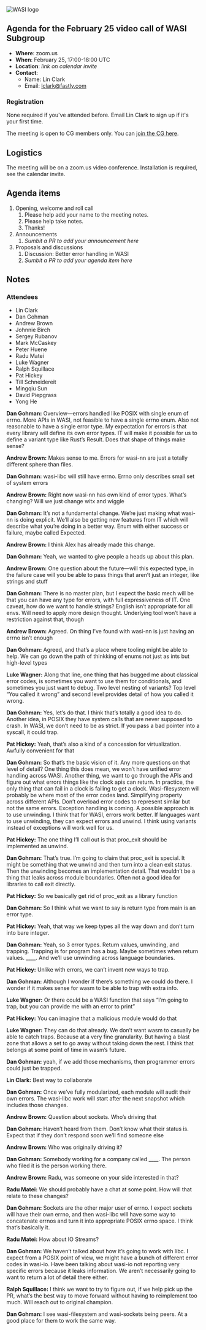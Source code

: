 ![WASI logo](/WASI.png)

## Agenda for the February 25 video call of WASI Subgroup

- **Where**: zoom.us
- **When**: February 25, 17:00-18:00 UTC
- **Location**: *link on calendar invite*
- **Contact**:
    - Name: Lin Clark
    - Email: lclark@fastly.com

### Registration

None required if you've attended before. Email Lin Clark to sign up if it's your first time. 

The meeting is open to CG members only. You can [join the CG here](https://www.w3.org/community/webassembly/).

## Logistics

The meeting will be on a zoom.us video conference.
Installation is required, see the calendar invite.

## Agenda items

1. Opening, welcome and roll call
    1. Please help add your name to the meeting notes.
    1. Please help take notes.
    1. Thanks!
1. Announcements
    1. _Sumbit a PR to add your announcement here_
1. Proposals and discussions
    1. Discussion: Better error handling in WASI
    1. _Sumbit a PR to add your agenda item here_

## Notes
### Attendees
- Lin Clark
- Dan Gohman
- Andrew Brown
- Johnnie Birch
- Sergey Rubanov
- Mark McCaskey
- Peter Huene
- Radu Matei
- Luke Wagner
- Ralph Squillace
- Pat Hickey
- Till Schneidereit
- Mingqiu Sun
- David Piepgrass
- Yong He

**Dan Gohman:** Overview—errors handled like POSIX with single enum of errno. More APIs in WASI, not feasible to have a single errno enum. Also not reasonable to have a single error type. My expectation for errors is that every library will define its own error types. IT will make it possible for us to define a variant type like Rust’s Result. Does that shape of things make sense?

**Andrew Brown:** Makes sense to me. Errors for wasi-nn are just a totally different sphere than files.

**Dan Gohman:** wasi-libc will still have errno. Errno only describes small set of system errors

**Andrew Brown:** Right now wasi-nn has own kind of error types. What’s changing? Will we just change witx and wiggle

**Dan Gohman:** It’s not a fundamental change. We’re just making what wasi-nn is doing explicit. We’ll also be getting new features from IT which will describe what you’re doing in a better way. Enum with either success or failure, maybe called Expected.

**Andrew Brown:** I think Alex has already made this change.

**Dan Gohman:** Yeah, we wanted to give people a heads up about this plan. 

**Andrew Brown:** One question about the future—will this expected type, in the failure case will you be able to pass things that aren’t just an integer, like strings and stuff

**Dan Gohman:** There is no master plan, but I expect the basic mech will be that you can have any type for errors, with full expressiveness of IT. One caveat, how do we want to handle strings? English isn’t appropriate for all envs. Will need to apply more design thought. Underlying tool won’t have a restriction against that, though

**Andrew Brown:** Agreed. On thing I’ve found with wasi-nn is just having an errno isn’t enough

**Dan Gohman:** Agreed, and that’s a place where tooling might be able to help. We can go down the path of thinkking of enums not just as ints but high-level types

**Luke Wagner:** Along that line, one thing that has bugged me about classical error codes, is sometimes you want to use them for conditionals, and sometimes you just want to debug. Two level nesting of variants? Top level “You called it wrong” and second level provides detail of how you called it wrong.

**Dan Gohman:** Yes, let’s do that. I think that’s totally a good idea to do. Another idea, in POSIX they have system calls that are never supposed to crash. In WASI, we don’t need to be as strict. If you pass a bad pointer into a syscall, it could trap. 

**Pat Hickey:** Yeah, that’s also a kind of a concession for virtualization. Awfully convenient for that

**Dan Gohman:** So that’s the basic vision of it. Any more questions on that level of detail? One thing this does mean, we won’t have unified error handling across WASI. Another thing, we want to go through the APIs and figure out what errors things like the clock apis can return. In practice, the only thing that can fail in a clock is failing to get a clock. Wasi-filesystem will probably be where most of the error codes land. Simplifying property across different APIs. Don’t overload error codes to represent similar but not the same errors. Exception handling is coming. A possible approach is to use unwinding. I think that for WASI, errors work better. If languages want to use unwinding, they can expect errors and unwind. I think using variants instead of exceptions will work well for us.

**Pat Hickey:** The one thing I’ll call out is that proc_exit should be implemented as unwind.

**Dan Gohman:** That’s true. I’m going to claim that proc_exit is special. It might be something that we unwind and then turn into a clean exit status. Then the unwinding becomes an implementation detail. That wouldn’t be a thing that leaks across module boundaries. Often not a good idea for libraries to call exit directly. 

**Pat Hickey:** So we basically get rid of proc_exit as a library function

**Dan Gohman:** So I think what we want to say is return type from main is an error type.

**Pat Hickey:** Yeah, that way we keep types all the way down and don’t turn into bare integer.

**Dan Gohman:** Yeah, so 3 error types. Return values, unwinding, and trapping. Trapping is for program has a bug. Maybe sometimes when return values. ____. And we’ll use unwinding across language boundaries.

**Pat Hickey:** Unlike with errors, we can’t invent new ways to trap.

**Dan Gohman:** Although I wonder if there’s something we could do there. I wonder if it makes sense for wasm to be able to trap with extra info.

**Luke Wagner:** Or there could be a WASI function that says “I’m going to trap, but you can provide me with an error to print”

**Pat Hickey:** You can imagine that a malicious module would do that

**Luke Wagner:** They can do that already. We don’t want wasm to casually be able to catch traps. Because at a very fine granularity. But having a blast zone that allows a set to go away without taking down the rest. I think that belongs at some point of time in wasm’s future.

**Dan Gohman:** yeah, if we add those mechanisms, then programmer errors could just be trapped. 

**Lin Clark:** Best way to collaborate

**Dan Gohman:** Once we’ve fully modularized, each module will audit their own errors. The wasi-libc work will start after the next snapshot which includes those changes.

**Andrew Brown:** Question about sockets. Who’s driving that

**Dan Gohman:** Haven’t heard from them. Don’t know what their status is. Expect that if they don’t respond soon we’ll find someone else

**Andrew Brown:** Who was originally driving it?

**Dan Gohman:** Somebody working for a company called ____. The person who filed it is the person working there.

**Andrew Brown:** Radu, was someone on your side interested in that?

**Radu Matei:** We should probably have a chat at some point. How will that relate to these changes?

**Dan Gohman:** Sockets are the other major user of errno. I expect sockets will have their own errno, and then wasi-libc will have some way to concatenate errnos and turn it into appropriate POSIX errno space. I think that’s basically it.

**Radu Matei:** How about IO Streams?

**Dan Gohman:** We haven’t talked about how it’s going to work with libc. I expect from a POSIX point of view, we might have a bunch of different error codes in wasi-io. Have been talking about wasi-io not reporting very specific errors because it leaks information. We aren’t necessarily going to want to return a lot of detail there either.

**Ralph Squillace:** I think we want to try to figure out, if we help pick up the PR, what’s the best way to move forward without having to reimplement too much. Will reach out to original champion.

**Dan Gohman:** I see wasi-filesystem and wasi-sockets being peers. At a good place for them to work the same way.
